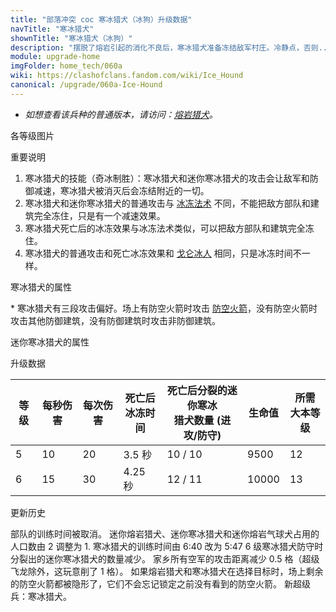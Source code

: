 ```yaml
---
title: "部落冲突 coc 寒冰猎犬（冰狗）升级数据"
navTitle: "寒冰猎犬"
shownTitle: "寒冰猎犬（冰狗）"
description: "摆脱了熔岩引起的消化不良后，寒冰猎犬准备冻结敌军村庄。冷静点，否则......"
module: upgrade-home
imgFolder: home_tech/060a
wiki: https://clashofclans.fandom.com/wiki/Ice_Hound
canonical: /upgrade/060a-Ice-Hound
---
```


- *如想查看该兵种的普通版本，请访问：[熔岩猎犬](/upgrade/0085-Lava-Hound)。*

<UnitInfo :folder="$frontmatter.imgFolder" imgSrc="Ice_Hound.png" :imgAlt="$frontmatter.navTitle" :description="$frontmatter.description" />

<SmallTitle>各等级图片</SmallTitle>

<Panel>
    <UnitImgGroup :folder="$frontmatter.imgFolder">
        <UnitImg imgTitle="所有等级" imgSrc="Ice_Hound5.png" />
        <UnitImg imgTitle="迷你寒冰猎犬" imgSrc="Ice_Pup.png" />
    </UnitImgGroup>
</Panel>

<SmallTitle>重要说明</SmallTitle>

1. 寒冰猎犬的技能（奇冰制胜）：寒冰猎犬和迷你寒冰猎犬的攻击会让敌军和防御减速，寒冰猎犬被消灭后会冻结附近的一切。
2. 寒冰猎犬和迷你寒冰猎犬的普通攻击与 [冰冻法术](/upgrade/0104-Freeze-Spell) 不同，不能把敌方部队和建筑完全冻住，只是有一个减速效果。
3. 寒冰猎犬死亡后的冰冻效果与冰冻法术类似，可以把敌方部队和建筑完全冻住。
4. 寒冰猎犬的普通攻击和死亡冰冻效果和 [戈仑冰人](/upgrade/0087-Ice-Golem) 相同，只是冰冻时间不一样。

<SmallTitle>寒冰猎犬的属性</SmallTitle>

<UnitProperties>
    <UnitProperty pKey="攻击偏好" pValue="防空火箭<sup>*</sup>" />
    <UnitProperty pKey="伤害类型" pValue="单体伤害" />
    <UnitProperty pKey="攻击的目标" pValue="仅地面目标" />
    <UnitProperty pKey="占据人口" pValue="40" />
    <UnitProperty pKey="移动速度" pValue="2.5 格/秒" />
    <UnitProperty pKey="攻击速度" pValue="2 秒/次" />
    <UnitProperty pKey="攻击距离" pValue="0.25 格" />
    <UnitProperty pKey="死亡爆炸半径" pValue="3.5 格" />
    <UnitProperty pKey="攻击后的减速效果" pValue="50% 攻速<br>50% 移速" />
    <UnitProperty pKey="减速持续时间" pValue="2 秒" />
    <UnitProperty pKey="最低熔岩猎犬等级" pValue="5" />
    <UnitProperty pKey="最低大本等级" pValue="12" />
    <UnitProperty pKey="强化费用" pValue="2.5 万黑油" />
    <UnitProperty pKey="强化有效期" pValue="3 天" />
    <UnitProperty pKey="训练时间" pValue="无" trainingSystem="2025" />
</UnitProperties>

\* 寒冰猎犬有三段攻击偏好。场上有防空火箭时攻击 [防空火箭](/upgrade/0304-Air-Defense)，没有防空火箭时攻击其他防御建筑，没有防御建筑时攻击非防御建筑。

<SmallTitle>迷你寒冰猎犬的属性</SmallTitle>

<UnitProperties>
    <UnitProperty pKey="攻击偏好" pValue="无" />
    <UnitProperty pKey="伤害类型" pValue="范围伤害" />
    <UnitProperty pKey="伤害半径" pValue="0.3 格" />
    <UnitProperty pKey="攻击的目标" pValue="地面和空中目标" />
    <UnitProperty pKey="占据人口" pValue="1" />
    <UnitProperty pKey="移动速度" pValue="4 格/秒" />
    <UnitProperty pKey="攻击速度" pValue="1 秒/次" />
    <UnitProperty pKey="攻击距离" pValue="0.4 格" />
    <UnitProperty pKey="每秒伤害" pValue="35" />
    <UnitProperty pKey="每次伤害" pValue="35" />
    <UnitProperty pKey="生命值" pValue="50" />
</UnitProperties>

<SmallTitle>升级数据</SmallTitle>

<UnitTable>

| 等级 | 每秒伤害 | 每次伤害 |死亡后<br>冰冻时间|死亡后分裂的迷你寒冰<br>猎犬数量 (进攻/防守)| 生命值 |所需<br>大本等级|
| ---- |   ----  |   ----  |       ----      |                   ----                  |  ---- |      ----     |
|   5  |    10   |    20   |      3.5 秒     |                 10 / 10                 |  9500 |       12      |
|   6  |    15   |    30   |      4.25 秒    |                 12 / 11                 | 10000 |       13      |
</UnitTable>

<SmallTitle>更新历史</SmallTitle>

<Timeline>
    <TimelineItem date="2025/03/27">
        <TimelineRow>部队的训练时间被取消。</TimelineRow>
    </TimelineItem>
    <TimelineItem date="2025/03/24">
        <TimelineRow>迷你熔岩猎犬、迷你寒冰猎犬和迷你熔岩气球犬占用的人口数由 2 调整为 1.</TimelineRow>
    </TimelineItem>
    <TimelineItem date="2025/02/10">
        <TimelineRow>寒冰猎犬的训练时间由 6:40 改为 5:47</TimelineRow>
    </TimelineItem>
    <TimelineItem date="2023/12/12">
        <TimelineRow>6 级寒冰猎犬防守时分裂出的迷你寒冰猎犬的数量减少。</TimelineRow>
    </TimelineItem>
    <TimelineItem date="2022/05/02">
        <TimelineRow>家乡所有空军的攻击距离减少 0.5 格（超级飞龙除外，这玩意削了 1 格）。</TimelineRow>
    </TimelineItem>
    <TimelineItem date="2021/04/12">
        <TimelineRow>如果熔岩猎犬和寒冰猎犬在选择目标时，场上剩余的防空火箭都被隐形了，它们不会忘记锁定之前没有看到的防空火箭。</TimelineRow>
    </TimelineItem>
    <TimelineItem date="2020/12/07">
        <TimelineRow>新超级兵：寒冰猎犬。</TimelineRow>
    </TimelineItem>
    <TimelineItem :historyBottom="true" />
</Timeline>